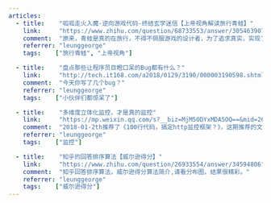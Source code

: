 ```yaml
---
articles:
  - title:    "呱呱走火入魔-逆向游戏代码-终结玄学迷信【上帝视角解读旅行青蛙】"  
    link:     "https://www.zhihu.com/question/68733553/answer/305463907"  
    comment:  "原来，青蛙是真的在旅行，不得不佩服游戏的设计者，为了追求真实，实现了一套非常完整的旅行模拟系统，有严谨的旅游路线设计。这才是工匠精神啊。"  
    referrer: "leunggeorge"  
    tags:    ["旅行青蛙", "上帝视角"]  

  - title:    "盘点那些让程序员目瞪口呆的Bug都有什么？"  
    link:     "http://tech.it168.com/a2018/0129/3190/000003190598.shtml"  
    comment:  "今天你写了几个bug？"  
    referrer: "leunggeorge"  
    tags:    ["小伙伴们都惊呆了"]  

  - title:    "多维度立体化监控，才是真的监控"  
    link:     "https://mp.weixin.qq.com/s?__biz=MjM5ODYxMDA5OQ==&mid=2651960886&idx=1&sn=948b4c8bc1c351da312eaa1d056c8dd2&chksm=bd2d03ea8a5a8afc3d813295e7d7160e37cd1e3d1e5081d3d09fa3abdca673824c93ae08f8d9&mpshare=1&scene=24&srcid=0209nNglK0UzuN7As1q2rxp0&key=e64751ce77cb20c70c4045089f4e415d39d3a09b77656c0c6e566c3dd000ee6209ff51ff23398c839e19250367f0bb902a36e70f2f5200f1ae0cb7d490dabca960720f98e159df527a597677593f798e&ascene=0&uin=MjA1OTQ1MjU%3D&devicetype=iMac+MacBookPro12%2C1+OSX+OSX+10.11.5+build(15F34)&version=12020810&nettype=WIFI&lang=en&fontScale=100&pass_ticket=uxmdBCXSjnc3yLksbHKy5%2BBmEGxVNA9hU5moJm5YDVM%3D"  
    comment:  "2018-01-2th推荐了《100行代码，搞定http监控框架？》，这期推荐的文章也同样精彩！"  
    referrer: "leunggeorge"  
    tags:    ["监控"]  

  - title:    "知乎的回答排序算法【威尔逊得分】"  
    link:     "https://www.zhihu.com/question/26933554/answer/34594806"  
    comment:  "知乎回答排序算法，威尔逊得分算法简介,请看分布图，结果很精彩。"  
    referrer: "leunggeorge"  
    tags:    ["威尔逊得分"]  
---
```

